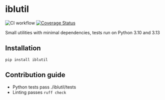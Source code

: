 # iblutil
![CI workflow](https://github.com/int-brain-lab/iblrplate/actions/workflows/main.yaml/badge.svg?branch=main)
[![Coverage Status](https://coveralls.io/repos/github/int-brain-lab/iblrplate/badge.svg?branch=main)](https://coveralls.io/github/int-brain-lab/iblrplate?branch=main)

Small utilities with minimal dependencies, tests run on Python 3.10 and 3.13

## Installation 

```
pip install iblutil
```


## Contribution guide
- Python tests pass ./iblutil/tests
- Linting passes `ruff check`
